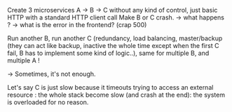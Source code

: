 Create 3 microservices A -> B -> C without any kind of control, just basic HTTP with a standard HTTP client call Make B or C crash.
-> what happens ?
-> what is the error in the frontend? (crap 500)

Run another B, run another C (redundancy, load balancing, master/backup (they can act like backup, inactive the whole time except when the first C fail, B has to implement some kind of logic..), same for multiple B, and multiple A !

-> Sometimes, it's not enough.

Let's say C is just slow because it timeouts trying to access an external resource : the whole stack become slow (and crash at the end): the system is overloaded for no reason.
